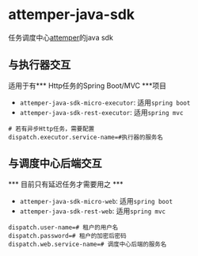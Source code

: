# attemper-java-sdk
任务调度中心[attemper](https://github.com/attemper/attemper)的java sdk

## 与**执行器**交互
适用于有*** Http任务的Spring Boot/MVC ***项目
- `attemper-java-sdk-micro-executor`: 适用`spring boot`
- `attemper-java-sdk-rest-executor`: 适用`spring mvc`

``` properties
# 若有异步Http任务，需要配置  
dispatch.executor.service-name=#执行器的服务名
```
 
## 与**调度中心后端**交互
*** 目前只有延迟任务才需要用之 ***  
  - `attemper-java-sdk-micro-web`: 适用`spring boot`
  - `attemper-java-sdk-rest-web`: 适用`spring mvc`

``` properties
dispatch.user-name=# 租户的用户名
dispatch.password=# 租户的加密后密码
dispatch.web.service-name=# 调度中心后端的服务名
```
